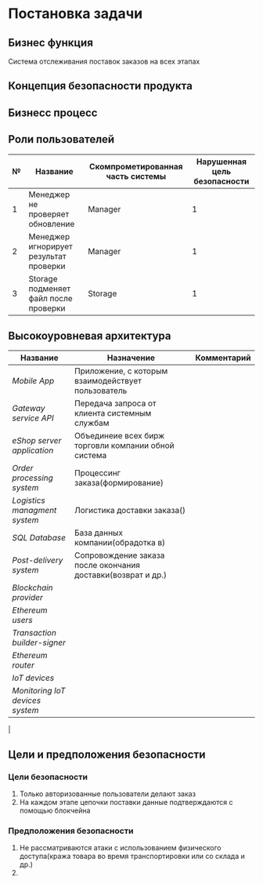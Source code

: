 # Постановка задачи
## Бизнес функция
Система отслеживания поставок заказов на всех этапах
## Концепция безопасности продукта
## Бизнесс процесс
## Роли пользователей
|№  | Название | Скомпрометированная часть системы | Нарушенная цель безопасности |
|----|----|----|----|
|1 | Менеджер не проверяет обновление | Manager | 1 |
|2 | Менеджер игнорирует результат проверки | Manager | 1 |
|3 |  Storage подменяет файл после проверки  | Storage | 1 |
## Высокоуровневая архитектура
| Название | Назначение | Комментарий |
|----|----|----|
|*Mobile App* | Приложение, с которым взаимодействует пользователь |  |
|*Gateway service API* | Передача запроса от клиента системным службам |  |
|*eShop server application* | Объединеие всех бирж торговли компании обной система |  |
|*Order processing system*  | Процессинг заказа(формирование)| |
|*Logistics managment system* | Логистика доставки заказа() | 
|*SQL Database* | База данных компании(обрадотка в) |
|*Post-delivery system* | Сопровождение заказа после окончания доставки(возврат и др.) | 
|*Blockchain provider*| |
|*Ethereum users* |  |  |
|*Transaction builder-signer* |  |  | 
|*Ethereum router* |  |  | 
|*IoT devices* |  |  |
|*Monitoring IoT devices system* |  |  |
|

## Цели и предположения безопасности
### Цели безопасности
1. Только авторизованные пользователи делают заказ
2. На каждом этапе цепочки поставки данные подтверждаются с помощью блокчейна
### Предположения безопасности
1. Не рассматриваются атаки с использованием физического доступа(кража товара во время транспортировки или со склада и др.)
2. 
